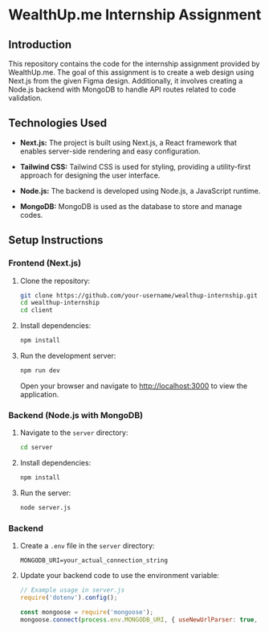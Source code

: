 # WealthUp.me Internship Assignment

## Introduction

This repository contains the code for the internship assignment provided by WealthUp.me. The goal of this assignment is to create a web design using Next.js from the given Figma design. Additionally, it involves creating a Node.js backend with MongoDB to handle API routes related to code validation.

## Technologies Used

- **Next.js:** The project is built using Next.js, a React framework that enables server-side rendering and easy configuration.

- **Tailwind CSS:** Tailwind CSS is used for styling, providing a utility-first approach for designing the user interface.

- **Node.js:** The backend is developed using Node.js, a JavaScript runtime.

- **MongoDB:** MongoDB is used as the database to store and manage codes.

## Setup Instructions

### Frontend (Next.js)

1. Clone the repository:

   ```bash
   git clone https://github.com/your-username/wealthup-internship.git
   cd wealthup-internship
   cd client
   ```

2. Install dependencies:

   ```bash
   npm install
   ```

3. Run the development server:

   ```bash
   npm run dev
   ```

   Open your browser and navigate to [http://localhost:3000](http://localhost:3000) to view the application.

### Backend (Node.js with MongoDB)

1. Navigate to the `server` directory:

   ```bash
   cd server
   ```

2. Install dependencies:

   ```bash
   npm install
   ```

3. Run the server:

   ```bash
   node server.js
   ```


### Backend

1. Create a `.env` file in the `server` directory:

   ```
   MONGODB_URI=your_actual_connection_string
   ```

2. Update your backend code to use the environment variable:

   ```javascript
   // Example usage in server.js
   require('dotenv').config();

   const mongoose = require('mongoose');
   mongoose.connect(process.env.MONGODB_URI, { useNewUrlParser: true, useUnifiedTopology: true });
   ```
